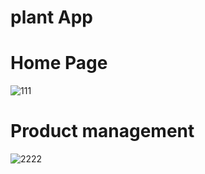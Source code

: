 # plant App


# Home Page
![111](https://user-images.githubusercontent.com/60603704/203588907-b8f6fa44-d48d-4e04-abdf-384aad9fae4a.PNG)

# Product management
![2222](https://user-images.githubusercontent.com/60603704/203588927-0e6fb1a2-4d4c-4af6-81ce-2e16b9cab068.PNG)
